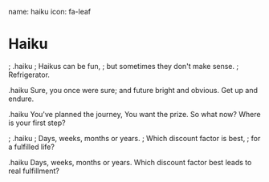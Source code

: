 name: haiku
icon: fa-leaf

# Haiku

; .haiku
; Haikus can be fun,
; but sometimes they don't make sense.
; Refrigerator.

.haiku
Sure, you once were sure;
and future bright and obvious.
Get up and endure.

.haiku
You've planned the journey,
You want the prize. So what now?
Where is your first step?

; .haiku
; Days, weeks, months or years.
; Which discount factor is best,
; for a fulfilled life?

.haiku
Days, weeks, months or years.
Which discount factor best leads
to real fulfillment?

